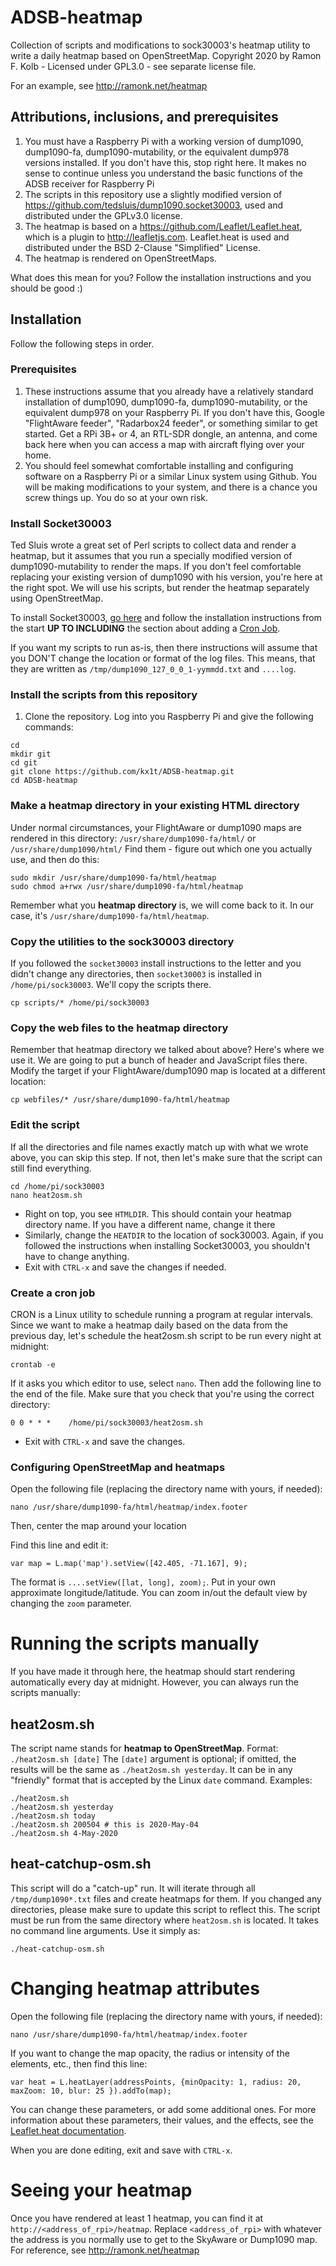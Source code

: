 # ADSB-heatmap
Collection of scripts and modifications to sock30003's heatmap utility to write a daily heatmap based on OpenStreetMap.
Copyright 2020 by Ramon F. Kolb - Licensed under GPL3.0 - see separate license file.

For an example, see http://ramonk.net/heatmap

## Attributions, inclusions, and prerequisites

1. You must have a Raspberry Pi with a working version of dump1090, dump1090-fa, dump1090-mutability, or the equivalent dump978 versions installed. If you don't have this, stop right here. It makes no sense to continue unless you understand the basic functions of the ADSB receiver for Raspberry Pi
2. The scripts in this repository use a slightly modified version of https://github.com/tedsluis/dump1090.socket30003, used and distributed under the GPLv3.0 license. 
3. The heatmap is based on a https://github.com/Leaflet/Leaflet.heat, which is a plugin to http://leafletjs.com. Leaflet.heat is used and distributed under the BSD 2-Clause "Simplified" License.
4. The heatmap is rendered on OpenStreetMaps. 

What does this mean for you? Follow the installation instructions and you should be good :)

## Installation

Follow the following steps in order.

### Prerequisites
1. These instructions assume that you already have a relatively standard installation of dump1090, dump1090-fa, dump1090-mutability, or the equivalent dump978 on your Raspberry Pi. If you don't have this, Google "FlightAware feeder", "Radarbox24 feeder", or something similar to get started. Get a RPi 3B+ or 4, an RTL-SDR dongle, an antenna, and come back here when you can access a map with aircraft flying over your home.
2. You should feel somewhat comfortable installing and configuring software on a Raspberry Pi or a similar Linux system using Github. You will be making modifications to your system, and there is a chance you screw things up. You do so at your own risk.

### Install Socket30003
Ted Sluis wrote a great set of Perl scripts to collect data and render a heatmap, but it assumes that you run a specially modified version of dump1090-mutability to render the maps. If you don't feel comfortable replacing your existing version of dump1090 with his version, you're here at the right spot. We will use his scripts, but render the heatmap separately using OpenStreetMap.

To install Socket30003, [go here](https://github.com/tedsluis/dump1090.socket30003) and follow the installation instructions from the start **UP TO INCLUDING** the section about adding a [Cron Job](https://github.com/tedsluis/dump1090.socket30003#add-socket30003pl-as-a-crontab-job).

If you want my scripts to run as-is, then there instructions will assume that you DON'T change the location or format of the log files. This means, that they are written as `/tmp/dump1090_127_0_0_1-yymmdd.txt` and `....log`.

### Install the scripts from this repository
1. Clone the repository. Log into you Raspberry Pi and give the following commands:
```
cd
mkdir git
cd git
git clone https://github.com/kx1t/ADSB-heatmap.git
cd ADSB-heatmap
```

### Make a heatmap directory in your existing HTML directory
Under normal circumstances, your FlightAware or dump1090 maps are rendered in this directory:
`/usr/share/dump1090-fa/html/` or `/usr/share/dump1090/html/`
Find them - figure out which one you actually use, and then do this:
```
sudo mkdir /usr/share/dump1090-fa/html/heatmap
sudo chmod a+rwx /usr/share/dump1090-fa/html/heatmap
```
Remember what you **heatmap directory** is, we will come back to it. In our case, it's `/usr/share/dump1090-fa/html/heatmap`.

### Copy the utilities to the sock30003 directory
If you followed the `socket30003` install instructions to the letter and you didn't change any directories, then `socket30003` is installed in `/home/pi/sock30003`. We'll copy the scripts there.
```
cp scripts/* /home/pi/sock30003
```

### Copy the web files to the heatmap directory
Remember that heatmap directory we talked about above? Here's where we use it. We are going to put a bunch of header and JavaScript files there. Modify the target if your FlightAware/dump1090 map is located at a different location:
```
cp webfiles/* /usr/share/dump1090-fa/html/heatmap
```

### Edit the script
If all the directories and file names exactly match up with what we wrote above, you can skip this step. If not, then let's make sure that the script can still find everything.
```
cd /home/pi/sock30003
nano heat2osm.sh
```
- Right on top, you see `HTMLDIR`. This should contain your heatmap directory name. If you have a different name, change it there
- Similarly, change the `HEATDIR` to the location of sock30003. Again, if you followed the instructions when installing Socket30003, you shouldn't have to change anything.
- Exit with `CTRL-x` and save the changes if needed.

### Create a cron job
CRON is a Linux utility to schedule running a program at regular intervals. Since we want to make a heatmap daily based on the data from the previous day, let's schedule the heat2osm.sh script to be run every night at midnight:
```
crontab -e
```
If it asks you which editor to use, select `nano`.
Then add the following line to the end of the file. Make sure that you check that you're using the correct directory:
```
0 0 * * *    /home/pi/sock30003/heat2osm.sh
```
- Exit with `CTRL-x` and save the changes.

### Configuring OpenStreetMap and heatmaps
Open the following file (replacing the directory name with yours, if needed):
```
nano /usr/share/dump1090-fa/html/heatmap/index.footer
```
Then, center the map around your location

Find this line and edit it:
```
var map = L.map('map').setView([42.405, -71.167], 9);
```
The format is `....setView([lat, long], zoom);`. Put in your own approximate longitude/latitude. You can zoom in/out the default view by changing the `zoom` parameter.

# Running the scripts manually
If you have made it through here, the heatmap should start rendering automatically every day at midnight. However, you can always run the scripts manually:

## heat2osm.sh
The script name stands for __**h**eat**m**ap to **O**pen**S**treet**M**ap__.
Format: `./heat2osm.sh [date]`
The `[date]` argument is optional; if omitted, the results will be the same as `./heat2osm.sh yesterday`. It can be in any "friendly" format that is accepted by the Linux `date` command. Examples:
```
./heat2osm.sh
./heat2osm.sh yesterday
./heat2osm.sh today
./heat2osm.sh 200504 # this is 2020-May-04
./heat2osm.sh 4-May-2020
```

## heat-catchup-osm.sh
This script will do a "catch-up" run. It will iterate through all `/tmp/dump1090*.txt` files and create heatmaps for them.
If you changed any directories, please make sure to update this script to reflect this.
The script must be run from the same directory where `heat2osm.sh` is located.
It takes no command line arguments. Use it simply as:
```
./heat-catchup-osm.sh
```

# Changing heatmap attributes
Open the following file (replacing the directory name with yours, if needed):
```
nano /usr/share/dump1090-fa/html/heatmap/index.footer
```

If you want to change the map opacity, the radius or intensity of the elements, etc., then find this line:
```
var heat = L.heatLayer(addressPoints, {minOpacity: 1, radius: 20, maxZoom: 10, blur: 25 }).addTo(map);
```
You can change these parameters, or add some additional ones. For more information about these parameters, their values, and the effects, see the [Leaflet.heat documentation](https://github.com/Leaflet/Leaflet.heat#reference).

When you are done editing, exit and save with `CTRL-x`.

# Seeing your heatmap
Once you have rendered at least 1 heatmap, you can find it at `http://<address_of_rpi>/heatmap`.
Replace `<address_of_rpi>` with whatever the address is you normally use to get to the SkyAware or Dump1090 map.
For reference, see http://ramonk.net/heatmap
